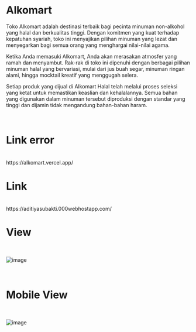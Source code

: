 # Alkomart
<p>Toko Alkomart adalah destinasi terbaik bagi pecinta minuman non-alkohol yang halal dan berkualitas tinggi. Dengan komitmen yang kuat terhadap kepatuhan syariah, toko ini menyajikan pilihan minuman yang lezat dan menyegarkan bagi semua orang yang menghargai nilai-nilai agama.</p>
<p>Ketika Anda memasuki Alkomart, Anda akan merasakan atmosfer yang ramah dan menyambut. Rak-rak di toko ini dipenuhi dengan berbagai pilihan minuman halal yang bervariasi, mulai dari jus buah segar, minuman ringan alami, hingga mocktail kreatif yang menggugah selera.</p>
<p>Setiap produk yang dijual di Alkomart Halal telah melalui proses seleksi yang ketat untuk memastikan keaslian dan kehalalannya. Semua bahan yang digunakan dalam minuman tersebut diproduksi dengan standar yang tinggi dan dijamin tidak mengandung bahan-bahan haram.</p>
<br>
<h1>Link error </h1><br>
https://alkomart.vercel.app/
<h1>Link </h1><br>
https://aditiyasubakti.000webhostapp.com/

<br>
<h1>View </h1><br>

![image](https://user-images.githubusercontent.com/76142476/236685487-d6ecb722-fb1c-433c-8ec0-46bbf74edf23.png)

<br>
<h1>Mobile View </h1><br>

![image](https://user-images.githubusercontent.com/76142476/236685269-0ff876cf-4e4f-408a-bdcb-c4b6e47c0180.png)



